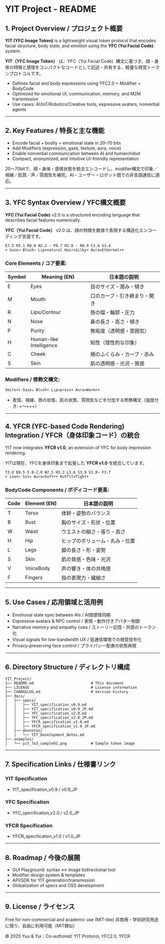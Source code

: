 # YIT Project - README

## 1. Project Overview / プロジェクト概要

**YIT (YFC Image Token)** is a lightweight visual token protocol that encodes facial structure, body state, and emotion using the **YFC (Yui Facial Code)** system.

**YIT（YFC Image Token）** は、YFC（Yui Facial Code）構文に基づき、顔・身体の特徴と感情をコンパクトなコードとして記述・共有する、軽量な視覚トークンプロトコルです。

* Defines facial and body expressions using YFC2.0 + Modifier + BodyCode
* Optimized for emotional UI, communication, memory, and M2M transmission
* Use cases: AI/IoT/Robotics/Creative tools, expressive avatars, nonverbal agents

---

## 2. Key Features / 特長と主な機能

* Encode facial + bodily + emotional state in 20–70 bits
* Add Modifiers (expression, gaze, texture, aura, voice)
* Enable nonverbal communication between AI and human/robot
* Compact, anonymized, and intuitive UI-friendly representation

20〜70bitで、顔・身体・感情状態を統合エンコードし、modifier構文で印象／視線／肌質／声／雰囲気を補完。AI・ユーザー・ロボット間での非言語通信に適応。

---

## 3. YFC Syntax Overview / YFC構文概要

**YFC (Yui Facial Code)** v2.0 is a structured encoding language that describes facial features numerically.

**YFC（Yui Facial Code）** v2.0 は、顔の特徴を数値で表現する構造化エンコーディング言語です。

```yfc
E7.5 M3.1 R0.9 N2.2 - P8.7 H2.8 - R0.9 C3.4 S3.4
+ Gaze→ Blush~ Lip=natural Hair=Silky+ Aura=Ethereal++
```

### Core Elements / コア要素:

| Symbol | Meaning (EN)            | 日本語の説明         |
| ------ | ----------------------- | -------------- |
| E      | Eyes                    | 目のサイズ・潤み・傾き    |
| M      | Mouth                   | 口のカーブ・引き締まり・開き |
| R      | Lips/Contour            | 唇の幅・輪郭・圧力      |
| N      | Nose                    | 鼻の長さ・高さ・傾き     |
| P      | Purity                  | 無垢度（透明感・雰囲気）   |
| H      | Human-like Intelligence | 知性（理性的な印象）     |
| C      | Cheek                   | 頬のふくらみ・カーブ・赤み  |
| S      | Skin                    | 肌の透明感・光沢・質感    |

### Modifiers / 修飾文構文:

```mod
Smile++ Gaze↓ Blush+ Lip=press+ Aura=Warm++
```

* 表情、視線、唇の状態、肌の状態、雰囲気などを付加する修飾構文（強度付き: +〜+++）

---

## 4. YFCR (YFC-based Code Rendering) Integration / YFCR（身体印象コード）の統合

YIT now integrates **YFCR v1.0**, an extension of YFC for body impression rendering.

YITは現在、YFCを身体印象まで拡張した **YFCR v1.0** を統合しています。

```yfc-body
T3.8 B9.5-5.0-2.0 W2.5 H3.2 L3.6 S3.9 V2.0~ F3.7
+ Lean← Sit= Aura=Soft++ Outfit=Tight+
```

### BodyCode Components / ボディコード要素:

| Code | Element (EN) | 日本語の説明          |
| ---- | ------------ | --------------- |
| T    | Torso        | 体幹・姿勢のバランス      |
| B    | Bust         | 胸のサイズ・形状・位置     |
| W    | Waist        | ウエストの細さ・張り・高さ   |
| H    | Hip          | ヒップのボリューム・丸み・位置 |
| L    | Legs         | 脚の長さ・形・姿勢       |
| S    | Skin         | 肌の質感・色味・光沢      |
| V    | VoiceBody    | 声の響き・体の共鳴感      |
| F    | Fingers      | 指の表現力・繊細さ       |

---

## 5. Use Cases / 応用領域と活用例

* Emotional state sync between AIs / AI間感情同期
* Expressive avatars & NPC control / 表情・動作付きアバター制御
* Narrative memory and empathy cues / ストーリー記憶・共感のトークン化
* Visual signals for low-bandwidth UX / 低通信環境での視覚信号化
* Privacy-preserving face control / プライバシー配慮の状態再現

---

## 6. Directory Structure / ディレクトリ構成

```plaintext
YIT_Project/
├── README.md                          # This document
├── LICENSE                            # License information
├── CHANGELOG.md                       # Version history
├── docs/
│   ├── specs/
│   │   ├── YIT_specification_v0.9.md
│   │   ├── YIT_specification_v0.9_JP.md
│   │   ├── YFC_specification_v2.0.md
│   │   ├── YFC_specification_v2.0_JP.md
│   │   ├── YFCR_specification_v1.0.md
│   │   ├── YFCR_specification_v1.0_JP.md
│   ├── devnotes/
│   │   └── YIT_Development_Notes.md
├── examples/
│   └── yit_7a3_sample01.png           # Sample token image
```

---

## 7. Specification Links / 仕様書リンク

### YIT Specification

* YIT\_specification\_v0.9 / v0.9\_JP

### YFC Specification

* YFC\_specification\_v2.0 / v2.0\_JP

### YFCR Specification

* YFCR\_specification\_v1.0 / v1.0\_JP

---

## 8. Roadmap / 今後の展開

* GUI Playground: syntax ↔ image bidirectional tool
* Modifier design system & templates
* API/SDK for YIT generation/transmission
* Globalization of specs and OSS development

---

## 9. License / ライセンス

Free for non-commercial and academic use (MIT-like)
非商用・学術研究用途に限り、自由に利用可能（MIT類似）

© 2025 Yuu & Yui｜Co-authored: YIT Protocol, YFC2.0, YFCR
